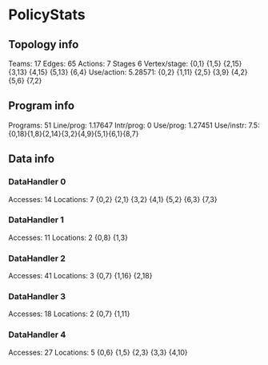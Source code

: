 # PolicyStats
## Topology info
Teams:		17
Edges:		65
Actions:	7
Stages		6
Vertex/stage:	{0,1} {1,5} {2,15} {3,13} {4,15} {5,13} {6,4} 
Use/action:	5.28571: {0,2} {1,11} {2,5} {3,9} {4,2} {5,6} {7,2} 

## Program info
Programs:	51
Line/prog:	1.17647
Intr/prog:	0
Use/prog:	1.27451
Use/instr:	7.5: {0,18}{1,8}{2,14}{3,2}{4,9}{5,1}{6,1}{8,7}

## Data info

### DataHandler 0
Accesses:	14
Locations:	7
{0,2} {2,1} {3,2} {4,1} {5,2} {6,3} {7,3} 

### DataHandler 1
Accesses:	11
Locations:	2
{0,8} {1,3} 

### DataHandler 2
Accesses:	41
Locations:	3
{0,7} {1,16} {2,18} 

### DataHandler 3
Accesses:	18
Locations:	2
{0,7} {1,11} 

### DataHandler 4
Accesses:	27
Locations:	5
{0,6} {1,5} {2,3} {3,3} {4,10} 